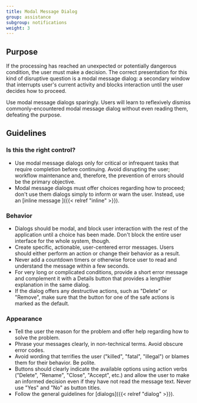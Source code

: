 ```yaml
---
title: Modal Message Dialog
group: assistance
subgroup: notifications
weight: 3
---
```


Purpose
-------

If the processing has reached an unexpected or potentially dangerous
condition, the user must make a decision. The correct presentation for
this kind of disruptive question is a modal message dialog: a secondary
window that interrupts user's current activity and blocks interaction
until the user decides how to proceed.

Use modal message dialogs sparingly. Users will learn to reflexively
dismiss commonly-encountered modal message dialog without even reading
them, defeating the purpose.

Guidelines
----------

### Is this the right control?

-   Use modal message dialogs only for critical or infrequent tasks that
    require completion before continuing. Avoid disrupting the user;
    workflow maintenance and, therefore, the prevention of errors should
    be the primary objective.
-   Modal message dialogs must offer choices regarding how to proceed;
    don't use them dialogs simply to inform or warn the user. Instead,
    use an [inline message ]({{< relref "inline" >}}).

### Behavior

-   Dialogs should be modal, and block user interaction with the rest of
    the application until a choice has been made. Don't block the
    entire user interface for the whole system, though.
-   Create specific, actionable, user-centered error messages. Users
    should either perform an action or change their behavior as a
    result.
-   Never add a countdown timers or otherwise force user to read and
    understand the message within a few seconds.
-   For very long or complicated conditions, provide a short error
    message and complement it with a Details button that provides a
    lengthier explanation in the same dialog.
-   If the dialog offers any destructive actions, such as "Delete" or
    "Remove", make sure that the button for one of the safe actions is
    marked as the default.

### Appearance

-   Tell the user the reason for the problem and offer help regarding
    how to solve the problem.
-   Phrase your messages clearly, in non-technical terms. Avoid obscure
    error codes.
-   Avoid wording that terrifies the user ("killed", "fatal",
    "illegal") or blames them for their behavior. Be polite.
-   Buttons should clearly indicate the available options using action
    verbs ("Delete", "Rename", "Close", "Accept", etc.) and
    allow the user to make an informed decision even if they have not
    read the message text. Never use "Yes" and "No" as button
    titles.
-   Follow the general guidelines for
    [dialogs]({{< relref "dialog" >}}).
